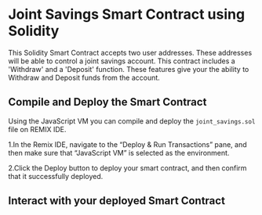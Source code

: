 # Joint Savings Smart Contract using Solidity
This Solidity Smart Contract accepts two user addresses. These addresses will be able to control a joint savings account. 
This contract includes a 'Withdraw' and a 'Deposit' function. These features give your the ability to Withdraw and Deposit funds from the account.

## Compile and Deploy the Smart Contract
Using the JavaScript VM you can compile and deploy the ```joint_savings.sol``` file on REMIX IDE.

1.In the Remix IDE, navigate to the “Deploy & Run Transactions” pane, and then make sure that “JavaScript VM” is selected as the environment.

2.Click the Deploy button to deploy your smart contract, and then confirm that it successfully deployed.

## Interact with your deployed Smart Contract

